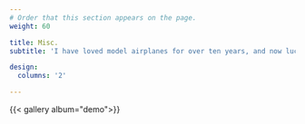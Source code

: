 ```yaml
---
# Order that this section appears on the page.
weight: 60

title: Misc.
subtitle: 'I have loved model airplanes for over ten years, and now luckily it has become my field of study. Besides, I love travelling🌏, photography📷, skiing⛷️, snowboarding🏂, and many kinds of ball games 🎾🏓🏸🏀. If you are interested in the photos below, please email me or jump to my photography home page for more pictures.--jinjie(for test)'

design:
  columns: '2'

---
```


{{< gallery album="demo">}}

